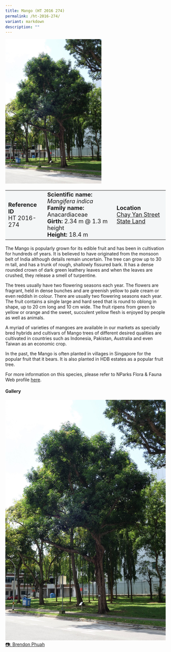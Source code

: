 ```yaml
---
title: Mango (HT 2016 274)
permalink: /ht-2016-274/
variant: markdown
description: ""
---
```

<div class="isomer-image-wrapper">
<img style="width: 60%" src="/images/Heritage_trees_photos/mangind_ht2016-274_habit.jpg">
</div><table style="minWidth: 100px; font-size: 18px; background: #F4F6F7">
<tbody><tr>
<td rowspan="1" colspan="1">
<strong>Reference ID</strong>
<br>HT 2016-274
</td>
<td rowspan="1" colspan="1">
	<strong>Scientific name:</strong> <em>Mangifera indica</em>
<br><strong>Family name: </strong>Anacardiaceae
<br><strong>Girth: </strong>2.34 m @ 1.3 m height
<br><strong>Height: </strong>18.4 m
</td>
<td rowspan="1" colspan="1">
<strong>Location</strong><a href="https://www.onemap.gov.sg/?lat=1.2826099999717964&amp;lng=103.8312800000402">
 <br>Chay Yan Street State Land</a>
</td>
</tr>
</tbody>
</table>
<p>The Mango is popularly grown for its edible fruit and has been in cultivation for hundreds of years. It is believed to have originated from the monsoon belt of India although details remain uncertain. The tree can grow up to 30 m tall, and has a trunk of rough, shallowly fissured bark. It has a dense rounded crown of dark green leathery leaves and when the leaves are crushed, they release a smell of turpentine.</p>

<p>The trees usually have two flowering seasons each year. The flowers are fragrant, held in dense bunches and are greenish yellow to pale cream or even reddish in colour. There are usually two flowering seasons each year. The fruit contains a single large and hard seed that is round to oblong in shape, up to 20 cm long and 10 cm wide. The fruit ripens from green to yellow or orange and the sweet, succulent yellow flesh is enjoyed by people as well as animals.</p>

<p>A myriad of varieties of mangoes are available in our markets as specially bred hybrids and cultivars of Mango trees of different desired qualities are cultivated in countries such as Indonesia, Pakistan, Australia and even Taiwan as an economic crop.</p>

<p>In the past, the Mango is often planted in villages in Singapore for the popular fruit that it bears. It is also planted in HDB estates as a popular fruit tree.</p>

<p>For more information on this species, please refer to NParks Flora &amp; Fauna Web profile <a href="https://www.nparks.gov.sg/florafaunaweb/flora/3/0/3013">here</a>.</p>

<h4><b>Gallery</b></h4>
<div class="isomer-card-grid">
<a href="/images/Heritage_trees_photos/mangind_ht2016-274_habit.jpg" class="isomer-card">
<div class="isomer-card-image">
<div class="isomer-image-wrapper"><img src="/images/Heritage_trees_photos/mangind_ht2016-274_habit.jpg"></div></div>
<div class="isomer-card-body"><div class="isomer-card-description">📷: Brendon Phuah</div></div></a><br></div>